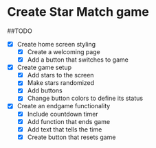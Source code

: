 # Create Star Match game

##TODO
- [x] Create home screen styling
    - [x] Create a welcoming page
    - [x] Add a button that switches to game

- [x] Create game setup
    - [x] Add stars to the screen
    - [x] Make stars randomized
    - [x] Add buttons
    - [x] Change button colors to define its status

- [x] Create an endgame functionality
    - [x] Include countdown timer
    - [x] Add function that ends game
    - [x] Add text that tells the time
    - [x] Create button that resets game